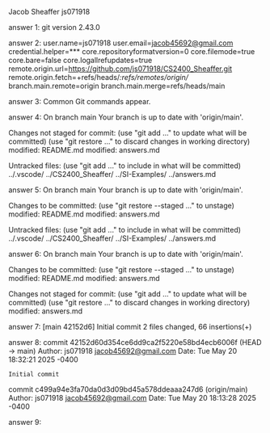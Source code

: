 Jacob Sheaffer
js071918

answer 1: 
git version 2.43.0

answer 2: 
user.name=js071918
user.email=jacob45692@gmail.com
credential.helper=***
core.repositoryformatversion=0
core.filemode=true
core.bare=false
core.logallrefupdates=true
remote.origin.url=https://github.com/js071918/CS2400_Sheaffer.git
remote.origin.fetch=+refs/heads/*:refs/remotes/origin/*
branch.main.remote=origin
branch.main.merge=refs/heads/main

answer 3: 
Common Git commands appear.
 
answer 4: 
On branch main
Your branch is up to date with 'origin/main'.

Changes not staged for commit:
  (use "git add <file>..." to update what will be committed)
  (use "git restore <file>..." to discard changes in working directory)
        modified:   README.md
        modified:   answers.md

Untracked files:
  (use "git add <file>..." to include in what will be committed)
        ../.vscode/
        ../CS2400_Sheaffer/
        ../SI-Examples/
        ../answers.md
    
answer 5: 
On branch main
Your branch is up to date with 'origin/main'.

Changes to be committed:
  (use "git restore --staged <file>..." to unstage)
        modified:   README.md
        modified:   answers.md

Untracked files:
  (use "git add <file>..." to include in what will be committed)
        ../.vscode/
        ../CS2400_Sheaffer/
        ../SI-Examples/
        ../answers.md


answer 6: 
On branch main
Your branch is up to date with 'origin/main'.

Changes to be committed:
  (use "git restore --staged <file>..." to unstage)
        modified:   README.md
        modified:   answers.md

Changes not staged for commit:
  (use "git add <file>..." to update what will be committed)
  (use "git restore <file>..." to discard changes in working directory)
        modified:   answers.md

answer 7: 
[main 42152d6] Initial commit
 2 files changed, 66 insertions(+)

answer 8: 
commit 42152d60d354ce6dd9ca2f5220e58bd4ecb6006f (HEAD -> main)
Author: js071918 <jacob45692@gmail.com>
Date:   Tue May 20 18:32:21 2025 -0400

    Initial commit

commit c499a94e3fa70da0d3d09bd45a578ddeaaa247d6 (origin/main)
Author: js071918 <jacob45692@gmail.com>
Date:   Tue May 20 18:13:28 2025 -0400

answer 9: 